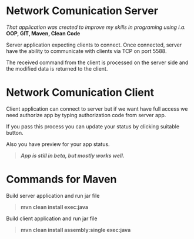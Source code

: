 # Network Comunication Server

_That application was created to improve my skills in programing using i.a._ **OOP, GIT, Maven, Clean Code**

Server application expecting clients to connect. Once connected, server have the ability to communicate with clients via TCP on port 5588.

The received command from the client is processed on the server side and the modified data is returned to the client.

# Network Comunication Client

Client application can connect to server but if we want have full access we need authorize app by typing authorization code from server app.

If you pass this process you can update your status by clicking suitable button.

Also you have preview for your app status.



>**_App is still in beta, but mostly works well._**

# Commands for Maven

Build server application and run jar file
>**mvn clean install exec:java**

Build client application and run jar file
>**mvn clean install assembly:single exec:java**


